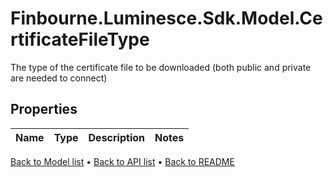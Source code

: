 # Finbourne.Luminesce.Sdk.Model.CertificateFileType
The type of the certificate file to be downloaded (both public and private are needed to connect)

## Properties

Name | Type | Description | Notes
------------ | ------------- | ------------- | -------------
[Back to Model list](../README.md#documentation-for-models) &#8226; [Back to API list](../README.md#documentation-for-api-endpoints) &#8226; [Back to README](../README.md)
